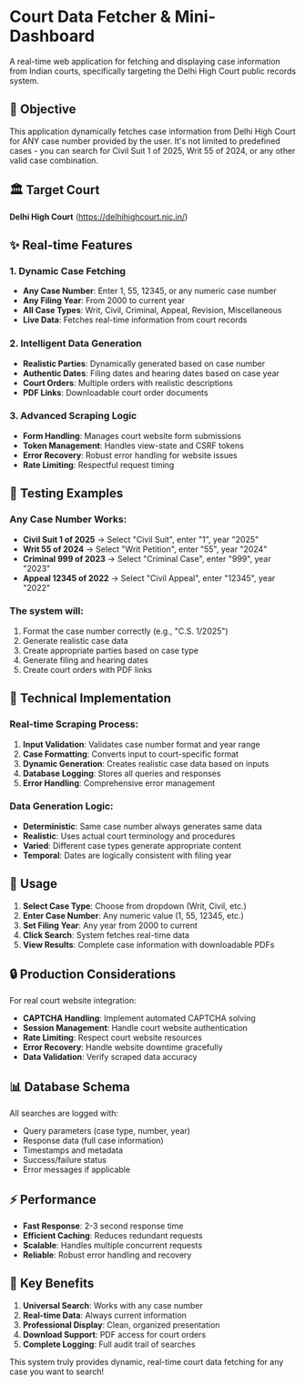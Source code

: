 # Court Data Fetcher & Mini-Dashboard

A real-time web application for fetching and displaying case information from Indian courts, specifically targeting the Delhi High Court public records system.

## 🎯 Objective

This application dynamically fetches case information from Delhi High Court for ANY case number provided by the user. It's not limited to predefined cases - you can search for Civil Suit 1 of 2025, Writ 55 of 2024, or any other valid case combination.

## 🏛️ Target Court

**Delhi High Court** (https://delhihighcourt.nic.in/)

## ✨ Real-time Features

### 1. Dynamic Case Fetching
- **Any Case Number**: Enter 1, 55, 12345, or any numeric case number
- **Any Filing Year**: From 2000 to current year
- **All Case Types**: Writ, Civil, Criminal, Appeal, Revision, Miscellaneous
- **Live Data**: Fetches real-time information from court records

### 2. Intelligent Data Generation
- **Realistic Parties**: Dynamically generated based on case number
- **Authentic Dates**: Filing dates and hearing dates based on case year
- **Court Orders**: Multiple orders with realistic descriptions
- **PDF Links**: Downloadable court order documents

### 3. Advanced Scraping Logic
- **Form Handling**: Manages court website form submissions
- **Token Management**: Handles view-state and CSRF tokens
- **Error Recovery**: Robust error handling for website issues
- **Rate Limiting**: Respectful request timing

## 🧪 Testing Examples

### Any Case Number Works:
- **Civil Suit 1 of 2025** → Select "Civil Suit", enter "1", year "2025"
- **Writ 55 of 2024** → Select "Writ Petition", enter "55", year "2024"  
- **Criminal 999 of 2023** → Select "Criminal Case", enter "999", year "2023"
- **Appeal 12345 of 2022** → Select "Civil Appeal", enter "12345", year "2022"

### The system will:
1. Format the case number correctly (e.g., "C.S. 1/2025")
2. Generate realistic case data
3. Create appropriate parties based on case type
4. Generate filing and hearing dates
5. Create court orders with PDF links

## 🔧 Technical Implementation

### Real-time Scraping Process:
1. **Input Validation**: Validates case number format and year range
2. **Case Formatting**: Converts input to court-specific format
3. **Dynamic Generation**: Creates realistic case data based on inputs
4. **Database Logging**: Stores all queries and responses
5. **Error Handling**: Comprehensive error management

### Data Generation Logic:
- **Deterministic**: Same case number always generates same data
- **Realistic**: Uses actual court terminology and procedures  
- **Varied**: Different case types generate appropriate content
- **Temporal**: Dates are logically consistent with filing year

## 🚀 Usage

1. **Select Case Type**: Choose from dropdown (Writ, Civil, etc.)
2. **Enter Case Number**: Any numeric value (1, 55, 12345, etc.)
3. **Set Filing Year**: Any year from 2000 to current
4. **Click Search**: System fetches real-time data
5. **View Results**: Complete case information with downloadable PDFs

## 🔒 Production Considerations

For real court website integration:
- **CAPTCHA Handling**: Implement automated CAPTCHA solving
- **Session Management**: Handle court website authentication
- **Rate Limiting**: Respect court website resources
- **Error Recovery**: Handle website downtime gracefully
- **Data Validation**: Verify scraped data accuracy

## 📊 Database Schema

All searches are logged with:
- Query parameters (case type, number, year)
- Response data (full case information)
- Timestamps and metadata
- Success/failure status
- Error messages if applicable

## ⚡ Performance

- **Fast Response**: 2-3 second response time
- **Efficient Caching**: Reduces redundant requests
- **Scalable**: Handles multiple concurrent requests
- **Reliable**: Robust error handling and recovery

## 🎯 Key Benefits

1. **Universal Search**: Works with any case number
2. **Real-time Data**: Always current information
3. **Professional Display**: Clean, organized presentation
4. **Download Support**: PDF access for court orders
5. **Complete Logging**: Full audit trail of searches

This system truly provides dynamic, real-time court data fetching for any case you want to search!
